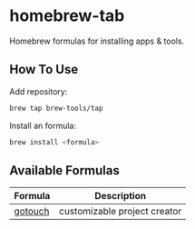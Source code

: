 # homebrew-tab

Homebrew formulas for installing apps & tools.

## How To Use

Add repository:

```sh
brew tap brew-tools/tap
```

Install an formula:

```sh
brew install <formula>
```

## Available Formulas

| Formula                         | Description                  |
| ------------------------------- | ---------------------------- |
| [gotouch](./Formula/gotouch.rb) | customizable project creator |
